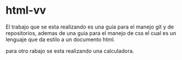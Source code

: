 # html-vv

El trabajo que se esta realizando es una guia para el manejo git y de repositorios, ademas de una guia para el manejo de css el cual es un lenguaje que da estilo a un documento html.

para otro rabajo se esta realizando una calculadora.

